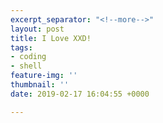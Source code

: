 ```yaml
---
excerpt_separator: "<!--more-->"
layout: post
title: I Love XXD!
tags:
- coding
- shell
feature-img: ''
thumbnail: ''
date: 2019-02-17 16:04:55 +0000

---
```


<!--more-->